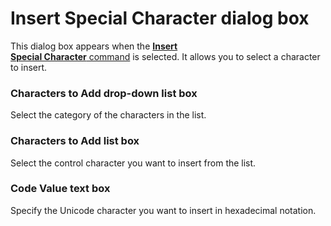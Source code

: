 # Insert Special Character dialog box

This dialog box appears when the [**Insert**\
**Special Character** command](../../cmd/edit/insert_control) is selected. It allows you to select a character
to insert.

### Characters to Add drop-down list box

Select the category of the characters in the list.

### Characters to Add list box

Select the control character you want to insert from the list.

### Code Value text box

Specify the Unicode character you want to insert in hexadecimal notation.
